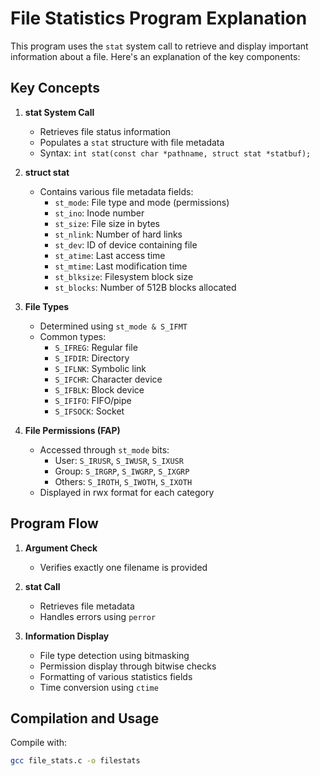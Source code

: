 # File Statistics Program Explanation

This program uses the `stat` system call to retrieve and display important information about a file. Here's an explanation of the key components:

## Key Concepts

1. **stat System Call**
   - Retrieves file status information
   - Populates a `stat` structure with file metadata
   - Syntax: `int stat(const char *pathname, struct stat *statbuf);`

2. **struct stat**
   - Contains various file metadata fields:
     - `st_mode`: File type and mode (permissions)
     - `st_ino`: Inode number
     - `st_size`: File size in bytes
     - `st_nlink`: Number of hard links
     - `st_dev`: ID of device containing file
     - `st_atime`: Last access time
     - `st_mtime`: Last modification time
     - `st_blksize`: Filesystem block size
     - `st_blocks`: Number of 512B blocks allocated

3. **File Types**
   - Determined using `st_mode & S_IFMT`
   - Common types:
     - `S_IFREG`: Regular file
     - `S_IFDIR`: Directory
     - `S_IFLNK`: Symbolic link
     - `S_IFCHR`: Character device
     - `S_IFBLK`: Block device
     - `S_IFIFO`: FIFO/pipe
     - `S_IFSOCK`: Socket

4. **File Permissions (FAP)**
   - Accessed through `st_mode` bits:
     - User: `S_IRUSR`, `S_IWUSR`, `S_IXUSR`
     - Group: `S_IRGRP`, `S_IWGRP`, `S_IXGRP`
     - Others: `S_IROTH`, `S_IWOTH`, `S_IXOTH`
   - Displayed in rwx format for each category

## Program Flow

1. **Argument Check**
   - Verifies exactly one filename is provided

2. **stat Call**
   - Retrieves file metadata
   - Handles errors using `perror`

3. **Information Display**
   - File type detection using bitmasking
   - Permission display through bitwise checks
   - Formatting of various statistics fields
   - Time conversion using `ctime`

## Compilation and Usage

Compile with:
```bash
gcc file_stats.c -o filestats